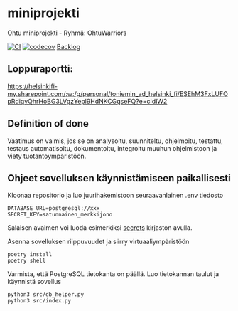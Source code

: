 # miniprojekti
Ohtu miniprojekti - Ryhmä: OhtuWarriors

[![CI](https://github.com/matimove/miniprojekti/actions/workflows/ci.yaml/badge.svg?branch=main)](https://github.com/matimove/miniprojekti/actions/workflows/ci.yaml)
[![codecov](https://codecov.io/gh/matimove/miniprojekti/graph/badge.svg?token=DORLX652RV)](https://codecov.io/gh/matimove/miniprojekti)
[Backlog](https://helsinkifi-my.sharepoint.com/:x:/g/personal/toniemin_ad_helsinki_fi/EYYROFDfQ69EogVpHdGNgz4BX9Zb_ViC6bIx5EghfRbXNg?e=fH4cX5)

## Loppuraportti:
https://helsinkifi-my.sharepoint.com/:w:/g/personal/toniemin_ad_helsinki_fi/ESEhM3FxLUFOpRdiqvQhrHoBG3LVgzYepl9HdNKCGgseFQ?e=cIdlW2

## Definition of done

Vaatimus on valmis, jos se on analysoitu, suunniteltu, ohjelmoitu, testattu, testaus automatisoitu, dokumentoitu, integroitu muuhun ohjelmistoon ja viety tuotantoympäristöön.

## Ohjeet sovelluksen käynnistämiseen paikallisesti
Kloonaa repositorio ja luo juurihakemistoon seuraavanlainen .env tiedosto
```
DATABASE_URL=postgresql://xxx
SECRET_KEY=satunnainen_merkkijono
```
Salaisen avaimen voi luoda esimerkiksi [secrets](https://docs.python.org/3/library/secrets.html#secrets.token_hex) kirjaston avulla.

Asenna sovelluksen riippuvuudet ja siirry virtuaaliympäristöön
```
poetry install
poetry shell
```
Varmista, että PostgreSQL tietokanta on päällä. Luo tietokannan taulut ja käynnistä sovellus
```
python3 src/db_helper.py
python3 src/index.py
```
